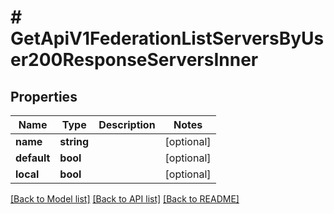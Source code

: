 # # GetApiV1FederationListServersByUser200ResponseServersInner

## Properties

Name | Type | Description | Notes
------------ | ------------- | ------------- | -------------
**name** | **string** |  | [optional]
**default** | **bool** |  | [optional]
**local** | **bool** |  | [optional]

[[Back to Model list]](../../README.md#models) [[Back to API list]](../../README.md#endpoints) [[Back to README]](../../README.md)
